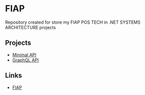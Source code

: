 # FIAP

Repository created for store my FIAP POS TECH in .NET SYSTEMS ARCHITECTURE projects

## Projects

* [Minimal API](./Fase1/API/Minimal)
* [GraphQL API](./Fase1/API/GraphQL)

## Links

* [FIAP](https://postech.fiap.com.br/curso/arquitetura-sistemas-net)
